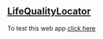 ##  [LifeQualityLocator](https://shangfii.github.io/LifeQualityLocator/Assets/index2.html)

To test this web app [click here](https://shangfii.github.io/LifeQualityLocator/Assets/index2.html)
